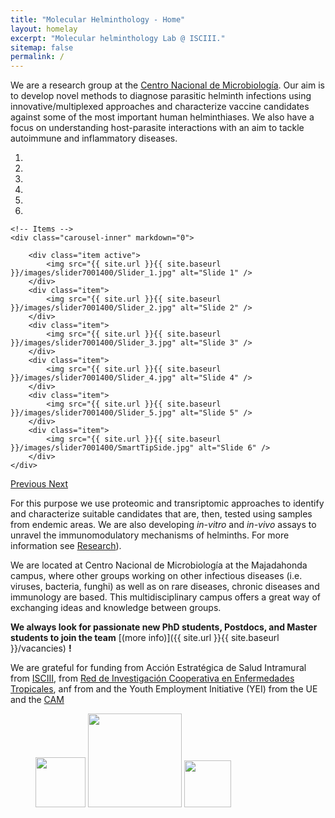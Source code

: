 ```yaml
---
title: "Molecular Helminthology - Home"
layout: homelay
excerpt: "Molecular helminthology Lab @ ISCIII."
sitemap: false
permalink: /
---
```


We are a research group at the [Centro Nacional de Microbiología](https://eng.isciii.es/eng.isciii.es/Paginas/Inicio.html). Our aim is to develop novel methods to diagnose parasitic helminth infections using innovative/multiplexed approaches and characterize vaccine candidates against some of the most important human helminthiases. We also have a focus on understanding host-parasite interactions with an aim to tackle autoimmune and inflammatory diseases.


<div markdown="0" id="carousel" class="carousel slide" data-ride="carousel" data-interval="5000" data-pause="hover" >
    <!-- Menu -->
    <ol class="carousel-indicators">
        <li data-target="#carousel" data-slide-to="0" class="active"></li>
        <li data-target="#carousel" data-slide-to="1"></li>
        <li data-target="#carousel" data-slide-to="2"></li>
        <li data-target="#carousel" data-slide-to="3"></li>
        <li data-target="#carousel" data-slide-to="4"></li>
        <li data-target="#carousel" data-slide-to="5"></li>
    </ol>

    <!-- Items -->
    <div class="carousel-inner" markdown="0">

        <div class="item active">
            <img src="{{ site.url }}{{ site.baseurl }}/images/slider7001400/Slider_1.jpg" alt="Slide 1" />
        </div>
        <div class="item">
            <img src="{{ site.url }}{{ site.baseurl }}/images/slider7001400/Slider_2.jpg" alt="Slide 2" />
        </div>
        <div class="item">
            <img src="{{ site.url }}{{ site.baseurl }}/images/slider7001400/Slider_3.jpg" alt="Slide 3" />
        </div>
        <div class="item">
            <img src="{{ site.url }}{{ site.baseurl }}/images/slider7001400/Slider_4.jpg" alt="Slide 4" />
        </div>
        <div class="item">
            <img src="{{ site.url }}{{ site.baseurl }}/images/slider7001400/Slider_5.jpg" alt="Slide 5" />
        </div>
        <div class="item">
            <img src="{{ site.url }}{{ site.baseurl }}/images/slider7001400/SmartTipSide.jpg" alt="Slide 6" />
        </div>
    </div>
  <a class="left carousel-control" href="#carousel" role="button" data-slide="prev">
    <span class="glyphicon glyphicon-chevron-left" aria-hidden="true"></span>
    <span class="sr-only">Previous</span>
  </a>
  <a class="right carousel-control" href="#carousel" role="button" data-slide="next">
    <span class="glyphicon glyphicon-chevron-right" aria-hidden="true"></span>
    <span class="sr-only">Next</span>
  </a>
</div>



For this purpose we use proteomic and transriptomic approaches to identify and characterize suitable candidates that are, then, tested using samples from endemic areas. We are also developing <i>in-vitro</i> and <i>in-vivo</i> assays to unravel the immunomodulatory mechanisms of helminths. For more information see [Research](research)).

We are located at Centro Nacional de Microbiología at the Majadahonda campus, where other groups working on other infectious diseases (i.e. viruses, bacteria, funghi) as well as on rare diseases, chronic diseases and immunology are based. This multidisciplinary campus offers a great way of exchanging ideas and knowledge between groups.

 **We always look for passionate new PhD students, Postdocs, and Master students to join the team** [(more info)]({{ site.url }}{{ site.baseurl }}/vacancies) **!**


We are grateful for funding from Acción Estratégica de Salud Intramural from [ISCIII](https://eng.isciii.es/eng.isciii.es/Paginas/Inicio.html), from [Red de Investigación Cooperativa en Enfermedades Tropicales](https://www.ricet.es/), anf from and the Youth Employment Initiative (YEI) from the UE and the [CAM](http://www.bocm.es/boletin/CM_Orden_BOCM/2019/06/11/BOCM-20190611-17.PDF)

<figure class="fourth">
  <img src="{{ site.url }}{{ site.baseurl }}/images/logopic/logoisciii_grande.jpg" style="width: 80px">
  <img src="{{ site.url }}{{ site.baseurl }}/images/logopic/RICET.png" style="width: 150px">
  <img src="{{ site.url }}{{ site.baseurl }}/images/logopic/CAM.jpg" style="width: 75px">
</figure>
